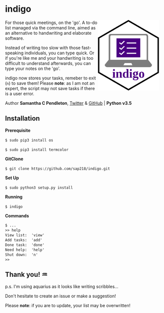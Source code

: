 # indigo

<img src="indigo.png" align="right" alt="indigo logo" width="200">

For those quick meetings, on the 'go'. A to-do list managed via the command line, aimed as an alternative to handwriting and elaborate software. 

Instead of writing too slow with those fast-speaking individuals, you can type quick. Or if you're like me and your handwriting is too difficult to understand afterwards, you can type your notes on the 'go'.

indigo now stores your tasks, remeber to exit (`n`) to save them! Please **note**: as I am not an expert, the script may not save tasks if there is a user error. 

Author __Samantha C Pendleton__, [Twitter](https://twitter.com/sap218) & [GitHub](https://github.com/sap218) | **Python v3.5** 

## Installation

**Prerequisite**

`$ sudo pip3 install os`

`$ sudo pip3 install termcolor`

**GitClone**

`$ git clone https://github.com/sap218/indigo.git`

**Set Up**

`$ sudo python3 setup.py install`

**Running**

`$ indigo`

**Commands**

```
$ ...
>> help
View list:	'view'
Add tasks:	'add'
Done task:	'done'
Need help:	'help'
Shut down:	'n'
>>
```

## Thank you! :aquarius:

p.s. I'm using aquarius as it looks like writing scribbles...

Don't hesitate to create an issue or make a suggestion!

Please **note**: if you are to update, your list may be overwritten!
